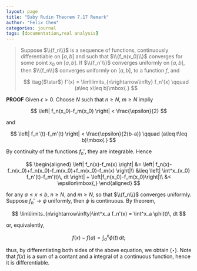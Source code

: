```yaml
---
layout: page
title: "Baby Rudin Theorem 7.17 Remark"
author: "Felix Chen"
categories: journal
tags: [documentation,real analysis]
---
```


> Suppose $\\{f_n\\}$ is a sequence of functions, continuously differentiable on
> $[a,b]$ and such that $\\{f_n(x_0)\\}$ converges for some point $x_0$ on $[a,b]$.
> If $\\{f_n'\\}$ converges uniformly on $[a,b]$, then $\\{f_n\\}$ converges uniformly
> on $[a,b]$, to a function $f$, and
> 
> $$ \tag{$\star$} f'(x) = \lim\limits_{n\rightarrow\infty} f_n'(x) \qquad
> (a\leq x\leq b)\mbox{.} $$

**PROOF** Given $\epsilon>0$. Choose $N$ such that $n\geq N$, $m\geq N$ impliy

$$ \left| f_n(x_0)-f_m(x_0) \right| < \frac{\epsilon}{2} $$

and

$$ \left| f_n'(t)-f_m'(t) \right| < \frac{\epsilon}{2(b-a)} \qquad
(a\leq t\leq b)\mbox{.} $$

By continuity of the functions $f_n'$, they are integrable. Hence

$$ \begin{aligned}
\left| 	f_n(x)-f_m(x) \right|
&= \left| f_n(x)-f_n(x_0)+f_n(x_0)-f_m(x_0)+f_m(x_0)-f_m(x) \right|\\
&\leq \left| \int^x_{x_0} f_n'(t)-f_m'(t)\, dt \right| + \left|f_n(x_0)-f_m(x_0)\right|\\
&< \epsilon\mbox{,}
\end{aligned} $$

for any $a\leq x\leq b$, $n\geq N$, and $m\geq N$, so that $\\{f_n\\}$ converges uniformly.
Suppose $f_n'\rightarrow \phi$ uniformly, then $\phi$ is continuous. By theorem,

$$ \lim\limits_{n\rightarrow\infty}\int^x_a f_n'(x) = \int^x_a \phi(t)\, dt $$

or, equivalently,

$$ f(x)-f(a) = \int^x_a \phi(t)\, dt \mbox{;}$$

thus, by differentiating both sides of the above equation, we obtain ($\star$). Note that
$f(x)$ is a sum of a contant and a integral of a continuous function, hence it is
differentiable.